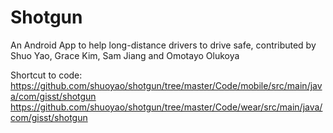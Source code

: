 # Shotgun
An Android App to help long-distance drivers to drive safe, contributed by Shuo Yao, Grace Kim, Sam Jiang and Omotayo Olukoya

Shortcut to code:  
https://github.com/shuoyao/shotgun/tree/master/Code/mobile/src/main/java/com/gisst/shotgun  
https://github.com/shuoyao/shotgun/tree/master/Code/wear/src/main/java/com/gisst/shotgun  
